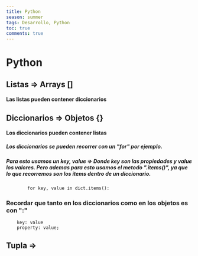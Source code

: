 ```yaml
---
title: Python
season: summer
tags: Desarrollo, Python
toc: true
comments: true
---
```

# Python

## Listas => Arrays []
#### Las listas pueden contener diccionarios
		
## Diccionarios => Objetos {}
#### Los diccionarios pueden contener listas

##### Los diccionarios se pueden recorrer  con un "for" por ejemplo.
##### Para esto usamos un key, value => Donde key son las propiedades y value los valores. Pero ademas para esto usamos el metodo ".items()", ya que lo que recorremos son los items dentro de un diccionario. 

			for key, value in dict.items():
### Recordar que tanto en los diccionarios como en los objetos es con ":"
		key: value
		property: value;
		
## Tupla =>
